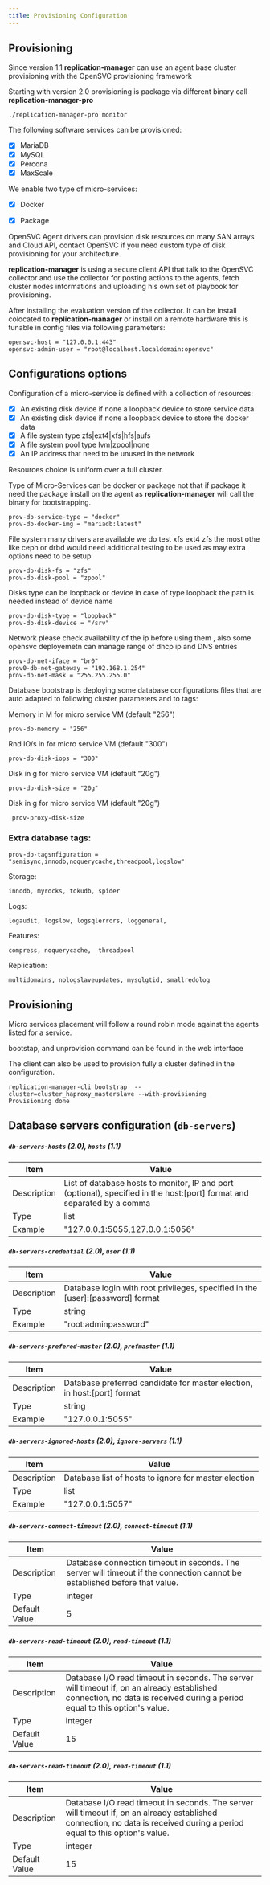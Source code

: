 ```yaml
---
title: Provisioning Configuration
---
```


## Provisioning

Since version 1.1 **replication-manager** can use an agent base cluster provisioning with the OpenSVC provisioning framework

Starting with version 2.0 provisioning is package via different binary call **replication-manager-pro**

```
./replication-manager-pro monitor
```

The following software services can be provisioned:
  - [x] MariaDB
  - [x] MySQL
  - [x] Percona
  - [x] MaxScale

We enable two type of micro-services:
  - [x] Docker
  - [x] Package


OpenSVC Agent drivers can provision disk resources on many SAN arrays and Cloud API, contact OpenSVC if you need custom type of disk provisioning for your architecture.

**replication-manager** is using a secure client API that talk to the OpenSVC collector and use the collector for posting actions to the agents, fetch cluster nodes informations and uploading his own set of playbook for provisioning.

After installing the evaluation version of the collector. It can be install colocated to **replication-manager** or install on a remote hardware this is tunable in config files via following parameters:

```
opensvc-host = "127.0.0.1:443"
opensvc-admin-user = "root@localhost.localdomain:opensvc"
```    

## Configurations options

Configuration of a micro-service is defined with a collection of resources:
  - [x] An existing disk device if none a loopback device to store service data
  - [x] An existing disk device if none a loopback device to store the docker data
  - [x] A file system type zfs|ext4|xfs|hfs|aufs
  - [x] A file system pool type lvm|zpool|none
  - [x] An IP address that need to be unused in the network

Resources choice is uniform over a full cluster.

Type of Micro-Services can be docker or package not that if package it need the package install on the agent as **replication-manager** will call the binary for bootstrapping.    
```
prov-db-service-type = "docker"
prov-db-docker-img = "mariadb:latest"
```

File system many drivers are available we do test xfs ext4 zfs the most othe like ceph or drbd would need additional testing to be used as may extra options need to be setup
```
prov-db-disk-fs = "zfs"
prov-db-disk-pool = "zpool"
```
Disks type can be loopback or device in case of type loopback the path is needed instead of device name
```
prov-db-disk-type = "loopback"
prov-db-disk-device = "/srv"
```

Network please check availability of the ip before using them , also some opensvc deployemetn can manage range of dhcp ip and DNS entries   
```
prov-db-net-iface = "br0"
prov0-db-net-gateway = "192.168.1.254"
prov-db-net-mask = "255.255.255.0"
```

Database bootstrap is deploying some database configurations files that are auto adapted to following cluster parameters and to tags:


Memory in M for micro service VM (default "256")
```
prov-db-memory = "256"  
```                         
Rnd IO/s in for micro service VM (default "300")
```  
prov-db-disk-iops = "300"                       
```  
Disk in g for micro service VM (default "20g")
```
prov-db-disk-size = "20g"                       
```
Disk in g for micro service VM (default "20g")
```
 prov-proxy-disk-size                    

```

### Extra database tags:
```
prov-db-tagsnfiguration = "semisync,innodb,noquerycache,threadpool,logslow"
```

Storage:
```
innodb, myrocks, tokudb, spider
```
Logs:
```
logaudit, logslow, logsqlerrors, loggeneral,
```
Features:
```
compress, noquerycache,  threadpool
```
Replication:
```
multidomains, nologslaveupdates, mysqlgtid, smallredolog
```

## Provisioning

Micro services placement will follow a round robin mode against the agents listed for a service.  

bootstap, and unprovision command can be found in the web interface

The client can also be used to provision fully a cluster defined in the configuration.
```
replication-manager-cli bootstrap  --cluster=cluster_haproxy_masterslave --with-provisioning
Provisioning done
```
## Database servers configuration (`db-servers`)

##### `db-servers-hosts` (2.0), `hosts` (1.1)

| Item | Value |
| ---- | ----- |
| Description | List of database hosts to monitor, IP and port (optional), specified in the host:[port] format and separated by a comma |
| Type | list |
| Example | "127.0.0.1:5055,127.0.0.1:5056" |

##### `db-servers-credential` (2.0), `user` (1.1)

| Item | Value |
| ---- | ----- |
| Description | Database login with root privileges, specified in the [user]:[password] format |
| Type | string |
| Example | "root:adminpassword" |

##### `db-servers-prefered-master` (2.0), `prefmaster` (1.1)

| Item          | Value |
| ----          | ----- |
| Description   | Database preferred candidate for master election, in host:[port] format |
| Type          | string |
| Example       | "127.0.0.1:5055" |

##### `db-servers-ignored-hosts` (2.0), `ignore-servers` (1.1)

| Item          | Value |
| ----          | ----- |
| Description   | Database list of hosts to ignore for master election |
| Type          | list |
| Example       | "127.0.0.1:5057" |

##### `db-servers-connect-timeout` (2.0), `connect-timeout` (1.1)

| Item          | Value |
| ----          | ----- |
| Description   | Database connection timeout in seconds. The server will timeout if the connection cannot be established before that value. |
| Type          | integer |
| Default Value | 5 |

##### `db-servers-read-timeout` (2.0), `read-timeout` (1.1)

| Item          | Value |
| ----          | ----- |
| Description   | Database I/O read timeout in seconds. The server will timeout if, on an already established connection, no data is received during a period equal to this option's value. |
| Type          | integer |
| Default Value | 15 |

##### `db-servers-read-timeout` (2.0), `read-timeout` (1.1)

| Item          | Value |
| ----          | ----- |
| Description   | Database I/O read timeout in seconds. The server will timeout if, on an already established connection, no data is received during a period equal to this option's value. |
| Type          | integer |
| Default Value | 15 |
